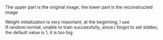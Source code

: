 The upper part is the original image, the lower part is the reconstructed image

Weight initialization is very important, at the beginning, I use tf.random.normal, unable to train successfully, since I forgot to set stddev, the default value is 1, it is too big.
